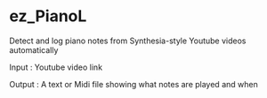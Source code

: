 # ez_PianoL
Detect and log piano notes from Synthesia-style Youtube videos automatically

Input : Youtube video link

Output : A text or Midi file showing what notes are played and when
